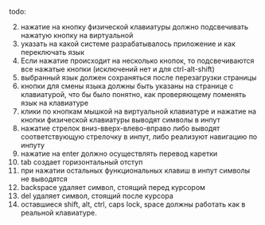 todo:

2. нажатие на кнопкy физической клавиатуры должно подсвечивать нажатую кнопку на виртуальной
3. указать на какой системе разрабатывалось приложение и как переключать язык
4. Если нажатие происходит на несколько кнопок, то подсвечиваются все нажатые кнопки (исключений нет и для ctrl-alt-shift)
5. выбранный язык должен сохраняться после перезагрузки страницы
6. кнопки для смены языка должны быть указаны на странице c клавиатурой, что бы было понятно, как проверяющему поменять язык на клавиатуре
7. клики по кнопкам мышкой на виртуальной клавиатуре и нажатие на кнопки физической клавиатуры выводят символы в инпут
8. нажатие стрелок вниз-вверх-влево-вправо либо выводят соответствующую стрелочку в инпут, либо реализуют навигацию по инпуту
9. нажатие на enter должно осуществлять перевод каретки
10. tab создает горизонтальный отступ
11. при нажатии остальных функциональных клавиш в инпут символы не выводятся
12. backspace удаляет символ, стоящий перед курсором
13. del удаляет символ, стоящий после курсора
14. оставшиеся shift, alt, ctrl, caps lock, space должны работать как в реальной клавиатуре.

